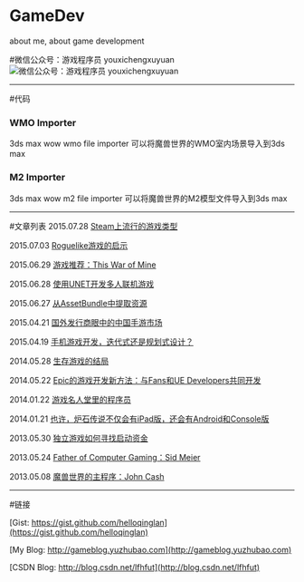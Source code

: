 # GameDev
about me, about game development

#微信公众号：游戏程序员 youxichengxuyuan
![微信公众号：游戏程序员 youxichengxuyuan](http://gameblog.yuzhubao.com/wp-content/uploads/2015/06/qrcode.jpg)

***

#代码
### WMO Importer #
3ds max wow wmo file importer
可以将魔兽世界的WMO室内场景导入到3ds max

### M2 Importer #
3ds max wow m2 file importer
可以将魔兽世界的M2模型文件导入到3ds max

***

#文章列表
2015.07.28 [Steam上流行的游戏类型](http://mp.weixin.qq.com/s?__biz=MjM5Mzk1OTQxMQ==&mid=207619869&idx=1&sn=e8e811e0d06bccbcf1e0ec784e0b2603#rd)

2015.07.03 [Roguelike游戏的启示](http://mp.weixin.qq.com/s?__biz=MjM5Mzk1OTQxMQ==&mid=207229762&idx=1&sn=93ba8396e6a9e6b08812d2ccef8450f6#rd)

2015.06.29 [游戏推荐：This War of Mine](http://mp.weixin.qq.com/s?__biz=MjM5Mzk1OTQxMQ==&mid=207019224&idx=1&sn=9e49b65134b35eb63dbe423beeba1c4d#rd)

2015.06.28 [使用UNET开发多人联机游戏](http://mp.weixin.qq.com/s?__biz=MjM5Mzk1OTQxMQ==&mid=206977803&idx=1&sn=c95dd92560deaaf850a00e4fdad00d45#rd)

2015.06.27 [从AssetBundle中提取资源](http://mp.weixin.qq.com/s?__biz=MjM5Mzk1OTQxMQ==&mid=206939297&idx=1&sn=de8d81f5bbd6ab24ad7e0e0c6956cf47#rd)

2015.04.21 [国外发行商眼中的中国手游市场](http://mp.weixin.qq.com/s?__biz=MjM5Mzk1OTQxMQ==&mid=204682197&idx=1&sn=497538f24e70df5b66b1d07e178af1db#rd)

2015.04.19 [手机游戏开发，迭代式还是规划式设计？](http://mp.weixin.qq.com/s?__biz=MjM5Mzk1OTQxMQ==&mid=204655753&idx=1&sn=cc844a69dace69c95e50878917ca89f2#rd)

2014.05.28 [生存游戏的结局](http://mp.weixin.qq.com/s?__biz=MjM5Mzk1OTQxMQ==&mid=200218251&idx=1&sn=251c212a59fa3e2985e1b0f412f16282#rd)

2014.05.22 [Epic的游戏开发新方法：与Fans和UE Developers共同开发](http://mp.weixin.qq.com/s?__biz=MjM5Mzk1OTQxMQ==&mid=200188339&idx=1&sn=615a58655d038247a7b29e773cd1f62e#rd)

2014.01.22 [游戏名人堂里的程序员](http://mp.weixin.qq.com/s?__biz=MjM5Mzk1OTQxMQ==&mid=10013053&idx=1&sn=0ed692652504bbe79b303ca1fd03f725#rd)

2014.01.21 [也许，炉石传说不仅会有iPad版，还会有Android和Console版](http://mp.weixin.qq.com/s?__biz=MjM5Mzk1OTQxMQ==&mid=10013049&idx=1&sn=7c94222acdec0f7f86e5b8bd4a234e6e#rd)

2013.05.30 [独立游戏如何寻找启动资金](http://mp.weixin.qq.com/mp/appmsg/show?__biz=MjM5Mzk1OTQxMQ==&appmsgid=10000012&itemidx=1&sign=507b30af4f5dae0386ef31266e3e622b#wechat_redirect)

2013.05.24 [Father of Computer Gaming：Sid Meier](http://mp.weixin.qq.com/mp/appmsg/show?__biz=MjM5Mzk1OTQxMQ==&appmsgid=10000009&itemidx=1&sign=dd3459aec2958de1986e2d6f4db03f42#wechat_redirect)

2013.05.08 [魔兽世界的主程序：John Cash](http://mp.weixin.qq.com/mp/appmsg/show?__biz=MjM5Mzk1OTQxMQ==&appmsgid=10000004&itemidx=1#wechat_redirect)

***

#链接

[Gist: https://gist.github.com/helloqinglan](https://gist.github.com/helloqinglan)

[My Blog: http://gameblog.yuzhubao.com](http://gameblog.yuzhubao.com)

[CSDN Blog: http://blog.csdn.net/lfhfut](http://blog.csdn.net/lfhfut)
